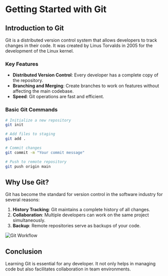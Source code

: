 # Getting Started with Git

## Introduction to Git

Git is a distributed version control system that allows developers to track changes in their code. It was created by Linus Torvalds in 2005 for the development of the Linux kernel.

### Key Features

- **Distributed Version Control**: Every developer has a complete copy of the repository.
- **Branching and Merging**: Create branches to work on features without affecting the main codebase.
- **Speed**: Git operations are fast and efficient.

### Basic Git Commands

```bash
# Initialize a new repository
git init

# Add files to staging
git add .

# Commit changes
git commit -m "Your commit message"

# Push to remote repository
git push origin main
```

## Why Use Git?

Git has become the standard for version control in the software industry for several reasons:

1. **History Tracking**: Git maintains a complete history of all changes.
2. **Collaboration**: Multiple developers can work on the same project simultaneously.
3. **Backup**: Remote repositories serve as backups of your code.

![Git Workflow](https://images.unsplash.com/photo-1517694712202-14dd9538aa97?q=80&w=1470&auto=format&fit=crop)

## Conclusion

Learning Git is essential for any developer. It not only helps in managing code but also facilitates collaboration in team environments.
